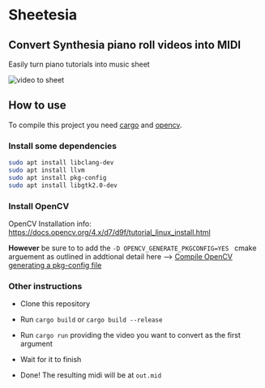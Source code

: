 # Sheetesia

## Convert Synthesia piano roll videos into MIDI

Easily turn piano tutorials into music sheet

![video to sheet](https://web.archive.org/web/20201215033456if_/https://camo.githubusercontent.com/135cd5f263c8d93eb37fc47b787673a687d8bb5112d422b77bd5f4877d2c370d/68747470733a2f2f66696c656675636b746f72792e67612f66696c65732f32383637323335656235353531386138386261393166393532333239663535332f50726f796563746f732f5368656574657369612f796565706572732e6a7067)

## How to use

To compile this project you need [cargo](https://doc.rust-lang.org/cargo/index.html) and [opencv](https://opencv.org/).

### Install some dependencies

``` bash
sudo apt install libclang-dev
sudo apt install llvm
sudo apt install pkg-config
sudo apt install libgtk2.0-dev
```


### Install OpenCV 

OpenCV Installation info: https://docs.opencv.org/4.x/d7/d9f/tutorial_linux_install.html

**However** be sure to to add the ```-D OPENCV_GENERATE_PKGCONFIG=YES ``` cmake arguement as outlined in addtional detail here --> [Compile OpenCV generating a pkg-config file](https://github.com/opencv/opencv/issues/13154#issuecomment-456652297)


### Other instructions

- Clone this repository

- Run ```cargo build``` or ```cargo build --release```

- Run ```cargo run``` providing the video you want to convert as the first argument

- Wait for it to finish

- Done! The resulting midi will be at ```out.mid```
